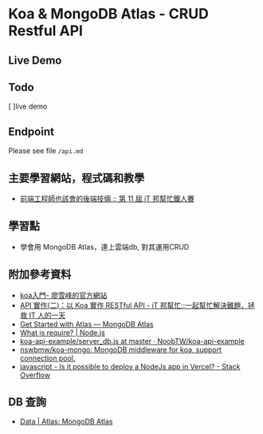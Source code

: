
#  Koa & MongoDB Atlas - CRUD Restful API

## Live Demo

## Todo
[ ]live demo

## Endpoint
Please see file `/api.md`

## 主要學習網站，程式碼和教學
- [前端工程師也該會的後端技倆 :: 第 11 屆 iT 邦幫忙鐵人賽](https://ithelp.ithome.com.tw/users/20119970/ironman/2774)

## 學習點
- 學會用 MongoDB Atlas，連上雲端db, 對其運用CRUD



## 附加參考資料
- [koa入門- 廖雪峰的官方網站](https://www.liaoxuefeng.com/wiki/1022910821149312/1099752344192192)
- [API 實作(二)：以 Koa 實作 RESTful API - iT 邦幫忙::一起幫忙解決難題，拯救 IT 人的一天](https://ithelp.ithome.com.tw/articles/10218671)
- [Get Started with Atlas — MongoDB Atlas](https://docs.atlas.mongodb.com/getting-started/)
- [What is require? | Node.js](https://nodejs.org/en/knowledge/getting-started/what-is-require/)
- [koa-api-example/server_db.js at master · NoobTW/koa-api-example](https://github.com/NoobTW/koa-api-example/blob/master/server_db.js)
- [nswbmw/koa-mongo: MongoDB middleware for koa, support connection pool.](https://github.com/nswbmw/koa-mongo)
- [javascript - Is it possible to deploy a NodeJs app in Vercel? - Stack Overflow](https://stackoverflow.com/questions/61808973/is-it-possible-to-deploy-a-nodejs-app-in-vercel)


## DB 查詢
- [Data | Atlas: MongoDB Atlas](https://cloud.mongodb.com/v2/5c3c7ce3c56c9875460d87f3#metrics/replicaSet/5ed1ef4e1b412928070a4f38/explorer/test/people/find)

